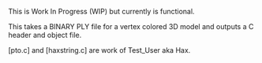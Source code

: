 This is Work In Progress (WIP) but currently is functional.

This takes a BINARY PLY file for a vertex colored 3D model and outputs a C header and object file.

[pto.c] and [haxstring.c] are work of Test_User aka Hax.
